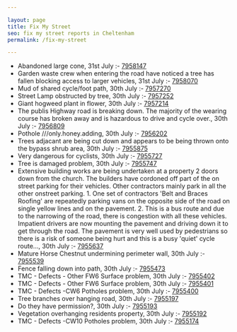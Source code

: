 ```yaml
---

layout: page
title: Fix My Street
seo: fix my street reports in Cheltenham
permalink: /fix-my-street

---
```


<!-- fix_marker starts -->

- Abandoned large cone, 31st July :- [7958147](https://www.fixmystreet.com/report/7958147)
- Garden waste crew when entering the road have noticed a tree has fallen blocking access to larger vehicles, 31st July :- [7958070](https://www.fixmystreet.com/report/7958070)
- Mud of shared cycle/foot path, 30th July :- [7957270](https://www.fixmystreet.com/report/7957270)
- Street Lamp obstructed by tree, 30th July :- [7957252](https://www.fixmystreet.com/report/7957252)
- Giant hogweed plant in flower, 30th July :- [7957214](https://www.fixmystreet.com/report/7957214)
- The publis Highway road is breaking down. The majority of the wearing course has broken away and is hazardous to drive and cycle over., 30th July :- [7956809](https://www.fixmystreet.com/report/7956809)
- Pothole ///only.honey.adding, 30th July :- [7956202](https://www.fixmystreet.com/report/7956202)
- Trees adjacant are being cut down and appears to be being thrown onto the bypass shrub area, 30th July :- [7955875](https://www.fixmystreet.com/report/7955875)
- Very dangerous for cyclists, 30th July :- [7955727](https://www.fixmystreet.com/report/7955727)
- Tree is damaged problem, 30th July :- [7955747](https://www.fixmystreet.com/report/7955747)
- Extensive building works are being undertaken at a property 2 doors down from the church. The builders have cordoned off part of the on street parking for their vehicles. Other contractors mainly park in all the other onstreet parking. 1. One set of contractors 'Belt and Braces Roofing' are repeatedly parking vans on the opposite side of the road on single yellow lines and on the pavement. 2. This is a bus route and due to the narrowing of the road, there is congestion with all these vehicles. Impatient drivers are now mounting the pavement and driving down it to get through the road. The pavement is very well used by pedestrians so there is a risk of someone being hurt and this is a busy 'quiet' cycle route..., 30th July :- [7955637](https://www.fixmystreet.com/report/7955637)
- Mature Horse Chestnut undermining perimeter wall, 30th July :- [7955539](https://www.fixmystreet.com/report/7955539)
- Fence falling down into path, 30th July :- [7955473](https://www.fixmystreet.com/report/7955473)
- TMC - Defects - Other FW6  Surface problem, 30th July :- [7955402](https://www.fixmystreet.com/report/7955402)
- TMC - Defects - Other FW6  Surface problem, 30th July :- [7955401](https://www.fixmystreet.com/report/7955401)
- TMC - Defects -CW6 Potholes  problem, 30th July :- [7955400](https://www.fixmystreet.com/report/7955400)
- Tree branches over hanging road, 30th July :- [7955197](https://www.fixmystreet.com/report/7955197)
- Do they have permission?, 30th July :- [7955193](https://www.fixmystreet.com/report/7955193)
- Vegetation overhanging residents property, 30th July :- [7955192](https://www.fixmystreet.com/report/7955192)
- TMC - Defects -CW10 Potholes problem, 30th July :- [7955174](https://www.fixmystreet.com/report/7955174)

<!-- fix_marker ends -->